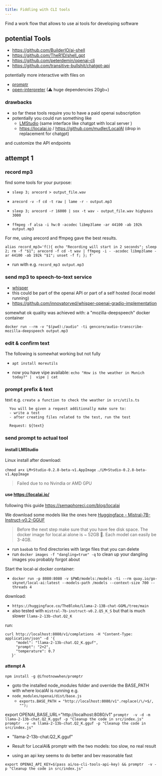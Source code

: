 ```yaml
---
title: Fiddling with CLI tools
---
```


Find a work flow that allows to use ai tools for developing software

## potential Tools

- https://github.com/BuilderIO/ai-shell
- https://github.com/TheR1D/shell_gpt
- https://github.com/peterdemin/openai-cli
- https://github.com/transitive-bullshit/chatgpt-api

potentially more interactive with files on

- [promptr](https://github.com/ferrislucas/promptr)
- [open-interpreter](https://github.com/KillianLucas/open-interpreter) (⚠ huge dependencies 20gb+)

### drawbacks

- so far these tools require you to have a paid openai subscription
- potentially you could run something like
  - [LMStudio](https://lmstudio.ai/) (same interface like chatgpt with local server )
  - https://localai.io / https://github.com/mudler/LocalAI (drop in replacement for chatgpt)

and customize the API endpoints

## attempt 1

### record mp3

find some tools for your purpose:

- `sleep 3; arecord > output_file.wav`

- `arecord -v -f cd -t raw | lame -r - output.mp3`

- `sleep 3; arecord -r 16000 | sox -t wav - output_file.wav highpass 3000`

- `ffmpeg -f alsa -i hw:0 -acodec libmp3lame -ar 44100 -ab 192k output.mp3`

For me, using arecord and ffmpeg gave the best results.

```
alias record_mp3='f(){ echo "Recording will start in 2 seconds"; sleep 2; rm -f "$1"; arecord -f cd -t wav | ffmpeg -i - -acodec libmp3lame -ar 44100 -ab 192k "$1"; unset -f f; }; f'
```

- run with e.g. `record_mp3 output.mp3`

### send mp3 to speech-to-text service

- [whisper](https://huggingface.co/openai/whisper-large)
- this could be part of the openai API or part of a self hosted (local model running)
- https://github.com/innovatorved/whisper-openai-gradio-implementation

somewhat ok quality was achieved with: a "mozilla-deepspeech" docker container

```
docker run --rm -v "$(pwd):/audio" -ti gencore/audio-transcribe-mozilla-deepspeech output.mp3
```

### edit & confirm text

The following is somewhat working but not fully

- `apt install moreutils`

- now you have vipe available: `echo "How is the weather in Munich today?" |  vipe | cat`

### prompt prefix & text

text e.g. `create a function to check the weather in src/utils.ts`

```
  You will be given a request additionally make sure to:
  - write a test
  - after creating files related to the test, run the test

  Request: ${text}
```

### send prompt to actual tool

#### install LMStudio

Linux install after download:

`chmod a+x LM+Studio-0.2.8-beta-v1.AppImage`
`./LM+Studio-0.2.8-beta-v1.AppImage`

> Failed due to no Nvindia or AMD GPU

#### use https://localai.io/

following this guide https://semaphoreci.com/blog/localai

We download some models like the ones here [Huggingface - Mistral-7B-Instruct-v0.2-GGUF](https://huggingface.co/TheBloke/Mistral-7B-Instruct-v0.2-GGUF/tree/main)

> Before the next step make sure that you have fee disk space.
> The docker image for local.ai alone is ~ 52GB 🤪.
> Each model can easily be 3-4GB.

- run `baobab` to find directories with large files that you can delete
- run `docker images -f "dangling=true" -q` to clean up your dangling images you probably forgot about

Start the local-ai docker container:

- `docker run -p 8080:8080 -v $PWD/models:/models -ti --rm quay.io/go-skynet/local-ai:latest --models-path /models --context-size 700 --threads 4`

download:

- `https://huggingface.co/TheBloke/Llama-2-13B-chat-GGML/tree/main`
- also tested with `mistral-7b-instruct-v0.2.Q5_K_S` but that is much slower `llama-2-13b-chat.Q2_K`



run:
```
curl http://localhost:8080/v1/completions -H "Content-Type: application/json" -d '{
     "model": "llama-2-13b-chat.Q2_K.gguf",
     "prompt": "2+2",
     "temperature": 0.7
   }'
```




#### attempt A

`npm install -g @ifnotnowwhen/promptr`

- goto the installed node_modules folder and override the BASE_PATH with where localAI is running e.g.
- `node_modules/openai/dist/base.js`
  - `exports.BASE_PATH = "http://localhost:8080/v1".replace(/\/+$/, "");`

export OPENAI_BASE_URL="http://localhost:8080/v1"
`promptr  -v -d -m llama-2-13b-chat.Q2_K.gguf -p "Cleanup the code in src/index.js"`
`promptr  -v -m llama-2-13b-chat.Q2_K.gguf -p "Cleanup the code in src/index.js"`

- "llama-2-13b-chat.Q2_K.gguf"


- Result for LocalAI& promptr with the two models: 
  too slow, no real result

- using an api key seems to do better and bev reasonable fast

`export OPENAI_API_KEY=$(pass ai/oa-cli-tools-api-key) && promptr  -v -p "Cleanup the code in src/index.js"`

